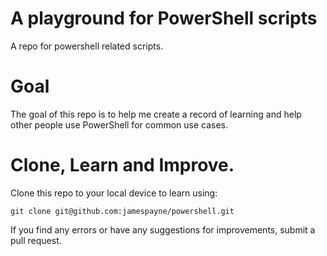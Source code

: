 # A playground for PowerShell scripts
A repo for powershell related scripts.
# Goal
The goal of this repo is to help me create a record of learning and help other people use PowerShell for common use cases.
# Clone, Learn and Improve.
Clone this repo to your local device to learn using:

`git clone git@github.com:jamespayne/powershell.git`

If you find any errors or have any suggestions for improvements, submit a pull request.
